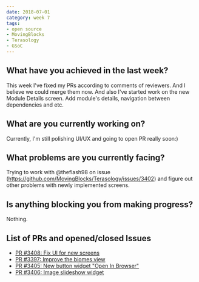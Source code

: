 ```yaml
---
date: 2018-07-01
category: week 7
tags:
- open source
- MovingBlocks
- Terasology
- GSoC
---
```


##  What have you achieved in the last week?

This week I've fixed my PRs according to comments of reviewers. And I believe we could merge them now.
And also I've started work on the new Module Details screen. Add module's details, navigation between dependencies and etc.

## What are you currently working on?

Currently, I'm still polishing UI/UX and going to open PR really soon:)

##  What problems are you currently facing?

Trying to work with @theflash98 on issue (https://github.com/MovingBlocks/Terasology/issues/3402) and figure out other problems with newly implemented screens.

##  Is anything blocking you from making progress?

Nothing.

## List of PRs and opened/closed Issues

* [PR #3408: Fix UI for new screens](https://github.com/MovingBlocks/Terasology/pull/3408)
* [PR #3397: Improve the biomes view](https://github.com/MovingBlocks/Terasology/pull/3397)
* [PR #3405: New button widget "Open In Browser"](https://github.com/MovingBlocks/Terasology/pull/3405)
* [PR #3406: Image slideshow widget](https://github.com/MovingBlocks/Terasology/pull/3406)


